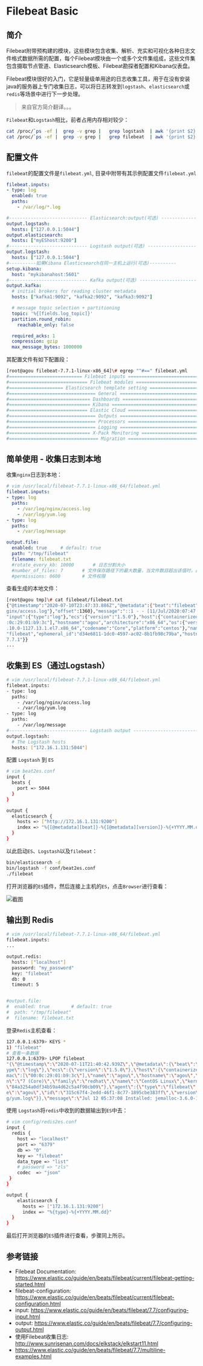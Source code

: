 # Filebeat Basic

## 简介

Filebeat附带预构建的模块，这些模块包含收集、解析、充实和可视化各种日志文件格式数据所需的配置，每个Filebeat模块由一个或多个文件集组成，这些文件集包含摄取节点管道、Elasticsearch模板、Filebeat勘探者配置和Kibana仪表盘。

Filebeat模块很好的入门，它是轻量级单用途的日志收集工具，用于在没有安装java的服务器上专门收集日志，可以将日志转发到`logstash`、`elasticsearch`或`redis`等场景中进行下一步处理。

> 来自官方简介翻译。。。

`Filebeat`和`Logstash`相比，前者占用内存相对较少：

```bash
cat /proc/`ps -ef |  grep -v grep |   grep logstash  | awk '{print $2}'`/status | grep -i vm
cat /proc/`ps -ef |  grep -v grep |   grep filebeat  | awk '{print $2}'`/status | grep -i vm
```

## 配置文件

`filebeat`的配置文件是`filebeat.yml`, 目录中附带有其示例配置文件`filebeat.yml`

```yaml
filebeat.inputs:
- type: log
  enabled: true
  paths:
    - /var/log/*.log

#----------------------------- Elasticsearch:output(可选) --------------------------------
output.logstash:
  hosts: ["127.0.0.1:5044"]
output.elasticsearch:
  hosts: ["myEShost:9200"]
#----------------------------- Logstash output(可选) --------------------------------
output.logstash:
  hosts: ["127.0.0.1:5044"]
#----------如果Kibana Elasticsearch在同一主机上运行(可选)----------
setup.kibana:
  host: "mykibanahost:5601" 
#----------------------------- Kafka output(可选) --------------------------------
output.kafka:
  # initial brokers for reading cluster metadata
  hosts: ["kafka1:9092", "kafka2:9092", "kafka3:9092"]

  # message topic selection + partitioning
  topic: '%{[fields.log_topic]}'
  partition.round_robin:
    reachable_only: false

  required_acks: 1
  compression: gzip
  max_message_bytes: 1000000
```
其配置文件有如下配置段：

```bash
[root@agou filebeat-7.7.1-linux-x86_64]\# egrep "^#==" filebeat.yml
#=========================== Filebeat inputs =============================
#============================= Filebeat modules ===============================
#==================== Elasticsearch template setting ==========================
#================================ General =====================================
#============================== Dashboards =====================================
#============================== Kibana =====================================
#============================= Elastic Cloud ==================================
#================================ Outputs =====================================
#================================ Processors =====================================
#================================ Logging =====================================
#============================== X-Pack Monitoring ===============================
#================================= Migration ==================================
```

## 简单使用 - 收集日志到本地

收集`nginx`日志到本地：

```yaml
# vim /usr/local/filebeat-7.7.1-linux-x86_64/filebeat.yml
filebeat.inputs:
- type: log
  paths:
    - /var/log/nginx/access.log 
    - /var/log/yum.log
- type: log
  paths:
    - /var/log/message

output.file:
  enabled: true		# default: true
  path: "/tmp/filebeat"
  filename: filebeat.txt
  #rotate_every_kb: 10000		# 日志分割大小
  #number_of_files: 7		# 文件保存路径下的最大数量，当文件数目超出该值时，最旧的文件将会被删除，该值应该介于2-1024之间，默认为7
  #permissions: 0600		# 文件权限
```

查看生成的本地文件：

```bash
[root@agou tmp]\# cat filebeat/filebeat.txt 
{"@timestamp":"2020-07-10T23:47:33.886Z","@metadata":{"beat":"filebeat","type":"_doc","version":"7.7.1"},"log":{"file":{"path":"/var/log/n
ginx/access.log"},"offset":1360},"message":"::1 - - [11/Jul/2020:07:47:24 +0800] \"GET / HTTP/1.1\" 200 4833 \"-\" \"curl/7.29.0\" \"-\"",
"input":{"type":"log"},"ecs":{"version":"1.5.0"},"host":{"containerized":false,"ip":["172.16.1.131","fe80::20c:29ff:fe01:b93c"],"mac":["00
:0c:29:01:b9:3c"],"hostname":"agou","architecture":"x86_64","os":{"version":"7 (Core)","family":"redhat","name":"CentOS Linux","kernel":"3
.10.0-1127.13.1.el7.x86_64","codename":"Core","platform":"centos"},"name":"agou","id":"84a3254a0df34b59a4d62c5a4f90cb09"},"agent":{"type":
"filebeat","ephemeral_id":"d34e6811-1dc0-4597-ac02-8b1fb98c79ba","hostname":"agou","id":"315c67f4-2edd-46f1-8c77-1895cbe383ff","version":"
7.7.1"}}
...
```

## 收集到 ES（通过Logstash）

```bash
# vim /usr/local/filebeat-7.7.1-linux-x86_64/filebeat.yml
filebeat.inputs:
- type: log
  paths:
    - /var/log/nginx/access.log
    - /var/log/yum.log
- type: log
  paths:
    - /var/log/message
#----------------------------- Logstash output --------------------------------
output.logstash:
  # The Logstash hosts
  hosts: ["172.16.1.131:5044"]
```

配置 `Logstash` 到 `ES`

```bash
# vim beat2es.conf 
input {
  beats {
    port => 5044
  }
}

output {
  elasticsearch {
    hosts => ["http://172.16.1.131:9200"]
    index => "%{[@metadata][beat]}-%{[@metadata][version]}-%{+YYYY.MM.dd}"
  }
}
```

以此启动`ES`、`Logstash`以及`filebeat`：

```bash
bin/elasticsearch -d
bin/logstash -f conf/beat2es.conf
./filebeat
```

打开浏览器的`ES`插件，然后连接上主机的`ES`，点击`Browser`进行查看：

![](https://cdn.agou-ops.cn/blog-images/elk%20stack/filbeat-1.png "截图")

## 输出到 Redis

```bash
# vim /usr/local/filebeat-7.7.1-linux-x86_64/filebeat.yml
filebeat.inputs:
...

output.redis:
  hosts: ["localhost"]
  password: "my_password"
  key: "filebeat"
  db: 0
  timeout: 5


#output.file:
#  enabled: true		# default: true
#  path: "/tmp/filebeat"
#  filename: filebeat.txt
```

登录`Redis`主机查看：

```bash
127.0.0.1:6379> KEYS *
1) "filebeat"
# 查看一条数据
127.0.0.1:6379> LPOP filebeat
"{\"@timestamp\":\"2020-07-11T21:40:42.939Z\",\"@metadata\":{\"beat\":\"filebeat\",\"type\":\"_doc\",\"version\":\"7.7.1\"},\"input\":{\"t
ype\":\"log\"},\"ecs\":{\"version\":\"1.5.0\"},\"host\":{\"containerized\":false,\"ip\":[\"172.16.1.131\",\"fe80::20c:29ff:fe01:b93c\"],\"
mac\":[\"00:0c:29:01:b9:3c\"],\"name\":\"agou\",\"hostname\":\"agou\",\"architecture\":\"x86_64\",\"os\":{\"platform\":\"centos\",\"versio
n\":\"7 (Core)\",\"family\":\"redhat\",\"name\":\"CentOS Linux\",\"kernel\":\"3.10.0-1127.13.1.el7.x86_64\",\"codename\":\"Core\"},\"id\":
\"84a3254a0df34b59a4d62c5a4f90cb09\"},\"agent\":{\"type\":\"filebeat\",\"ephemeral_id\":\"63731e5e-da81-4b88-a390-01e4ce8d66aa\",\"hostnam
e\":\"agou\",\"id\":\"315c67f4-2edd-46f1-8c77-1895cbe383ff\",\"version\":\"7.7.1\"},\"log\":{\"offset\":14932,\"file\":{\"path\":\"/var/lo
g/yum.log\"}},\"message\":\"Jul 12 05:37:08 Installed: jemalloc-3.6.0-1.el7.x86_64\"}"
```

使用 `Logstash`将`redis`中收到的数据输出到`ES`中去：

```bash
# vim config/redis2es.conf
input {
  redis {
    host => "localhost"
    port => "6379"
    db => "0"
    key => "filebeat"
    data_type => "list"
    # password => "zls"
    codec  => "json"
 }
}

output {
    elasticsearch {
      hosts => ["172.16.1.131:9200"]
      index => "%{type}-%{+YYYY.MM.dd}"
  }
}
```

最后打开浏览器的`ES`插件进行查看，步骤同上所示。

## 参考链接

* Filebeat Documentation: https://www.elastic.co/guide/en/beats/filebeat/current/filebeat-getting-started.html
* filebeat-configuration: https://www.elastic.co/guide/en/beats/filebeat/current/filebeat-configuration.html
* input: https://www.elastic.co/guide/en/beats/filebeat/7.7/configuring-input.html
* output: https://www.elastic.co/guide/en/beats/filebeat/7.7/configuring-output.html
*  使用Filebeat收集日志: http://www.sunrisenan.com/docs/elkstack/elkstart11.html
*  https://www.elastic.co/guide/en/beats/filebeat/7.7/multiline-examples.html